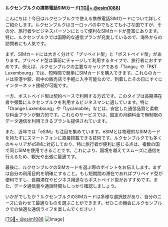 **ルクセンブルクの携帯電話SIMカード[[TG💪+ @esim1088](https://t.me/s/esim1088)]**

こんにちは！今日はルクセンブルクで使える携帯電話SIMカードについて詳しくご紹介します。ルクセンブルクはヨーロッパの中でもとても小さな国ですが、その分、旅行者やビジネスパーソンにとって便利なSIMカードが豊富にあります。特に、ルクセンブルクでは国際的な通信プランが充実しているので、海外からの訪問者にも人気です。

まず、SIMカードには大きく分けて「プリペイド型」と「ポストペイド型」があります。プリペイド型は事前にチャージして利用するタイプで、旅行者におすすめです。例えば、ルクセンブルクの主要なキャリアである「Tango」や「P&T Luxembourg」では、短時間で簡単にSIMカードを購入できます。これらのカードは空港や駅、街中の販売店で手軽に入手可能なので、到着したその日にすぐにインターネット接続が可能です。

一方、ポストペイド型は契約ベースで利用する方式です。このタイプは長期滞在者や頻繁にルクセンブルクを利用するビジネスマンに適しています。特に「Orange Luxembourg」や「Lycamobile」などは、安定した通信品質と柔軟な料金プランが魅力的です。これらのサービスでは、固定の月額料金で無制限のデータ通信を利用できるプランも提供されています。

また、近年では「eSIM」も注目を集めています。eSIMとは物理的なSIMカードを持たずにスマートフォンに直接搭載できる技術です。ルクセンブルクでも多くのキャリアがeSIMに対応しており、特に旅行者が便利に感じる点は、複数の国で同じSIMを使用できることです。これにより、国境を越えてスムーズに通信を行えるため、観光や出張に最適です。

最後に、ルクセンブルクのSIMカードを選ぶ際のポイントをお伝えします。まずは自分の利用目的を明確にすること。もし短期間の滞在であればプリペイド型が便利ですし、長期滞在やビジネス用途ならポストペイド型がおすすめです。また、データ通信量や通話時間もしっかり確認しましょう。

いかがでしたか？ルクセンブルクのSIMカードは多様な選択肢があり、自分のニーズに合わせて最適なものを選ぶことができます。ぜひこの機会にルクセンブルクでの快適な通信ライフを楽しんでください！

[[TG💪+ @esim1088](https://t.me/s/esim1088) ![Image](https://i.postimg.cc/Y0z9fWf4/image.png)]
